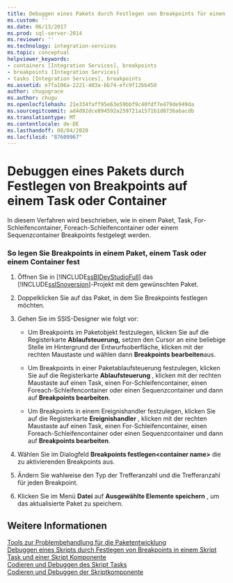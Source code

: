 ```yaml
---
title: Debuggen eines Pakets durch Festlegen von Breakpoints für einen Task oder Container | Microsoft-Dokumentation
ms.custom: ''
ms.date: 06/13/2017
ms.prod: sql-server-2014
ms.reviewer: ''
ms.technology: integration-services
ms.topic: conceptual
helpviewer_keywords:
- containers [Integration Services], breakpoints
- breakpoints [Integration Services]
- tasks [Integration Services], breakpoints
ms.assetid: e7fa106a-2221-403a-bb74-efc9f12bb450
author: chugugrace
ms.author: chugu
ms.openlocfilehash: 21e334faff95e63e59bbf9c40fdf7e479de949da
ms.sourcegitcommit: ad4d92dce894592a259721a1571b1d8736abacdb
ms.translationtype: MT
ms.contentlocale: de-DE
ms.lasthandoff: 08/04/2020
ms.locfileid: "87609967"
---
```

# <a name="debug-a-package-by-setting-breakpoints-on-a-task-or-a-container"></a>Debuggen eines Pakets durch Festlegen von Breakpoints auf einem Task oder Container
  In diesem Verfahren wird beschrieben, wie in einem Paket, Task, For-Schleifencontainer, Foreach-Schleifencontainer oder einem Sequenzcontainer Breakpoints festgelegt werden.  
  
### <a name="to-set-breakpoints-in-a-package-a-task-or-a-container"></a>So legen Sie Breakpoints in einem Paket, einem Task oder einem Container fest  
  
1.  Öffnen Sie in [!INCLUDE[ssBIDevStudioFull](../includes/ssbidevstudiofull-md.md)] das [!INCLUDE[ssISnoversion](../includes/ssisnoversion-md.md)]-Projekt mit dem gewünschten Paket.  
  
2.  Doppelklicken Sie auf das Paket, in dem Sie Breakpoints festlegen möchten.  
  
3.  Gehen Sie im SSIS-Designer wie folgt vor:  
  
    -   Um Breakpoints im Paketobjekt festzulegen, klicken Sie auf die Registerkarte **Ablaufsteuerung,** setzen den Cursor an eine beliebige Stelle im Hintergrund der Entwurfsoberfläche, klicken mit der rechten Maustaste und wählen dann **Breakpoints bearbeiten**aus.  
  
    -   Um Breakpoints in einer Paketablaufsteuerung festzulegen, klicken Sie auf die Registerkarte **Ablaufsteuerung** , klicken mit der rechten Maustaste auf einen Task, einen For-Schleifencontainer, einen Foreach-Schleifencontainer oder einen Sequenzcontainer und dann auf **Breakpoints bearbeiten**.  
  
    -   Um Breakpoints in einem Ereignishandler festzulegen, klicken Sie auf die Registerkarte **Ereignishandler** , klicken mit der rechten Maustaste auf einen Task, einen For-Schleifencontainer, einen Foreach-Schleifencontainer oder einen Sequenzcontainer und dann auf **Breakpoints bearbeiten**.  
  
4.  Wählen Sie im Dialogfeld **Breakpoints festlegen\<container name>** die zu aktivierenden Breakpoints aus.  
  
5.  Ändern Sie wahlweise den Typ der Trefferanzahl und die Trefferanzahl für jeden Breakpoint.  
  
6.  Klicken Sie im Menü **Datei** auf **Ausgewählte Elemente speichern** , um das aktualisierte Paket zu speichern.  
  
## <a name="see-also"></a>Weitere Informationen  
 [Tools zur Problembehandlung für die Paketentwicklung](troubleshooting/troubleshooting-tools-for-package-development.md)   
 [Debuggen eines Skripts durch Festlegen von Breakpoints in einem Skript Task und einer Skript Komponente](data-flow/transformations/script-component.md)   
 [Codieren und Debuggen des Skript Tasks](control-flow/script-task.md)   
 [Codieren und Debuggen der Skriptkomponente](extending-packages-scripting/data-flow-script-component/coding-and-debugging-the-script-component.md)  
  
  
